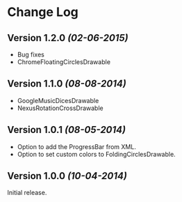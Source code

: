 Change Log
==========

Version 1.2.0 *(02-06-2015)*
----------------------------
- Bug fixes
- ChromeFloatingCirclesDrawable

Version 1.1.0 *(08-08-2014)*
----------------------------
- GoogleMusicDicesDrawable
- NexusRotationCrossDrawable

Version 1.0.1 *(08-05-2014)*
----------------------------

- Option to add the ProgressBar from XML.
- Option to set custom colors to FoldingCirclesDrawable.

Version 1.0.0 *(10-04-2014)*
----------------------------

Initial release.
